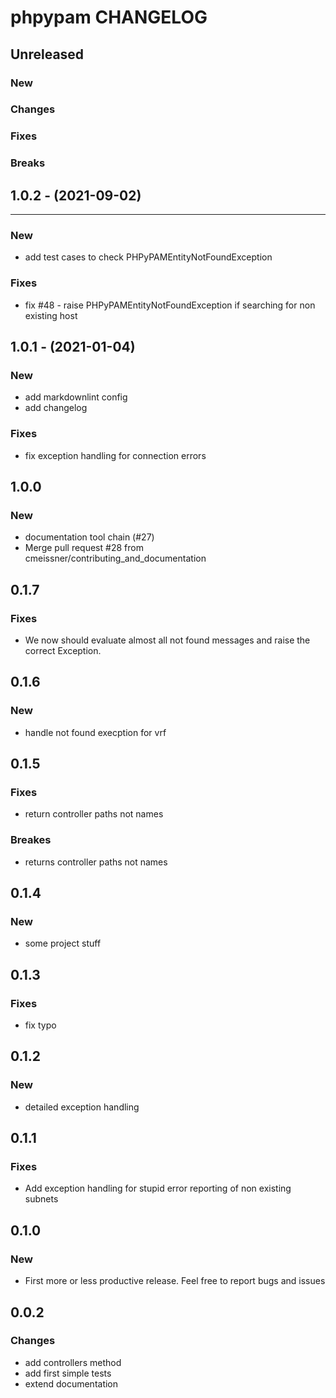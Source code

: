 # phpypam CHANGELOG

## Unreleased

### New

### Changes

### Fixes

### Breaks

## 1.0.2 - (2021-09-02)

---

### New 

* add test cases to check PHPyPAMEntityNotFoundException

### Fixes

* fix #48 - raise PHPyPAMEntityNotFoundException if searching for non existing host

## 1.0.1 - (2021-01-04)

### New

* add markdownlint config
* add changelog

### Fixes

* fix exception handling for connection errors

## 1.0.0

### New

* documentation tool chain (#27)
* Merge pull request #28 from cmeissner/contributing\_and\_documentation

## 0.1.7

### Fixes

* We now should evaluate almost all not found messages and raise the correct Exception.

## 0.1.6

### New

* handle not found execption for vrf

## 0.1.5

### Fixes

* return controller paths not names

### Breakes

* returns controller paths not names

## 0.1.4

### New

* some project stuff

## 0.1.3

### Fixes

* fix typo

## 0.1.2

### New

* detailed exception handling

## 0.1.1

### Fixes

* Add exception handling for stupid error reporting of non existing subnets

## 0.1.0

### New

* First more or less productive release. Feel free to report bugs and issues

## 0.0.2

### Changes

* add controllers method
* add first simple tests
* extend documentation
